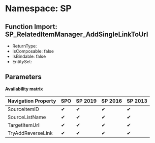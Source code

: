 # Namespace: SP

## Function Import: SP_RelatedItemManager_AddSingleLinkToUrl

- ReturnType: 
- IsComposable: false
- IsBindable: false
- EntitySet: 

## Parameters

**Availability matrix**

Navigation Property | SPO | SP 2019 | SP 2016 | SP 2013
----------|-----|---------|---------|--------
SourceItemID | ✔ | ✔ | ✔ | ✔
SourceListName | ✔ | ✔ | ✔ | ✔
TargetItemUrl | ✔ | ✔ | ✔ | ✔
TryAddReverseLink | ✔ | ✔ | ✔ | ✔
